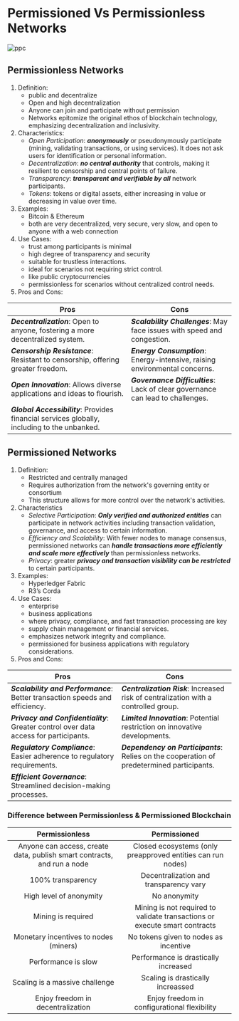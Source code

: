 # Permissioned Vs Permissionless Networks

![ppc](https://github.com/adeliafebriani/Tijarah-Blockchain-Notes/assets/162258265/2c5a86eb-8c7e-4c32-bfd7-be2620ce9bde)

## Permissionless Networks
1. Definition:
   * public and decentralize
   * Open and high decentralization
   * Anyone can join and participate without  permission
   * Networks epitomize the original ethos of blockchain technology, emphasizing decentralization and inclusivity.
3. Characteristics:
   * _Open Participation_: ***anonymously*** or pseudonymously participate (mining, validating transactions, or using services). It does not ask users for identification or personal information.
   * _Decentralization_: ***no central authority*** that controls, making it resilient to censorship and central points of failure.
   * _Transparency_: ***transparent and verifiable by all*** network participants.
   * _Tokens_: tokens or digital assets, either increasing in value or decreasing in value over time.
4. Examples:
   * Bitcoin & Ethereum
   * both are very decentralized, very secure, very slow, and open to anyone with a web connection
5. Use Cases:
   * trust among participants is minimal
   * high degree of transparency and security
   * suitable for trustless interactions.
   * ideal for scenarios not requiring strict control.
   * like public cryptocurrencies
   * permissionless for scenarios without centralized control needs.
6. Pros and Cons:

|Pros|Cons|
|---|---|
|***Decentralization***: Open to anyone, fostering a more decentralized system.|***Scalability Challenges***: May face issues with speed and congestion.|
|***Censorship Resistance***: Resistant to censorship, offering greater freedom.|***Energy Consumption***: Energy-intensive, raising environmental concerns.|
|***Open Innovation***: Allows diverse applications and ideas to flourish.|***Governance Difficulties***: Lack of clear governance can lead to challenges.|
|***Global Accessibility***: Provides financial services globally, including to the unbanked.||

## Permissioned Networks
1. Definition:
   * Restricted and centrally managed
   * Requires authorization from the network's governing entity or consortium
   * This structure allows for more control over the network's activities.
2. Characteristics
   * _Selective Participation_: ***Only verified and authorized entities*** can participate in network activities including transaction validation, governance, and access to certain information.
   * _Efficiency and Scalability_: With fewer nodes to manage consensus, permissioned networks can ***handle transactions more efficiently and scale more effectively*** than permissionless networks.
   * _Privacy_: greater ***privacy and transaction visibility can be restricted*** to certain participants.
3. Examples:
   * Hyperledger Fabric 
   * R3’s Corda
4. Use Cases:
   * enterprise
   * business applications
   * where privacy, compliance, and fast transaction processing are key
   * supply chain management or financial services.
   * emphasizes network integrity and compliance.
   * permissioned for business applications with regulatory considerations.
5. Pros and Cons:

|Pros|Cons|
|---|---|
|***Scalability and Performance***: Better transaction speeds and efficiency.|***Centralization Risk***: Increased risk of centralization with a controlled group.|
|***Privacy and Confidentiality***: Greater control over data access for participants.|***Limited Innovation***: Potential restriction on innovative developments.|
|***Regulatory Compliance***: Easier adherence to regulatory requirements.|***Dependency on Participants***: Relies on the cooperation of predetermined participants.|
|***Efficient Governance***: Streamlined decision-making processes.||

### Difference between Permissionless & Permissioned Blockchain
|Permissionless|Permissioned|
|:---:|:---:|
|Anyone can access, create data, publish smart contracts, and run a node|Closed ecosystems (only preapproved entities can run nodes)|
|100% transparency|Decentralization and transparency vary|
|High level of anonymity|No anonymity|
|Mining is required|Mining is not required to validate transactions or execute smart contracts|
|Monetary incentives to nodes (miners)|No tokens given to nodes as incentive|
|Performance is slow|Performance is drastically increased|
|Scaling is a massive challenge|Scaling is drastically increassed|
|Enjoy freedom in decentralization|Enjoy freedom in configurational flexibility|
